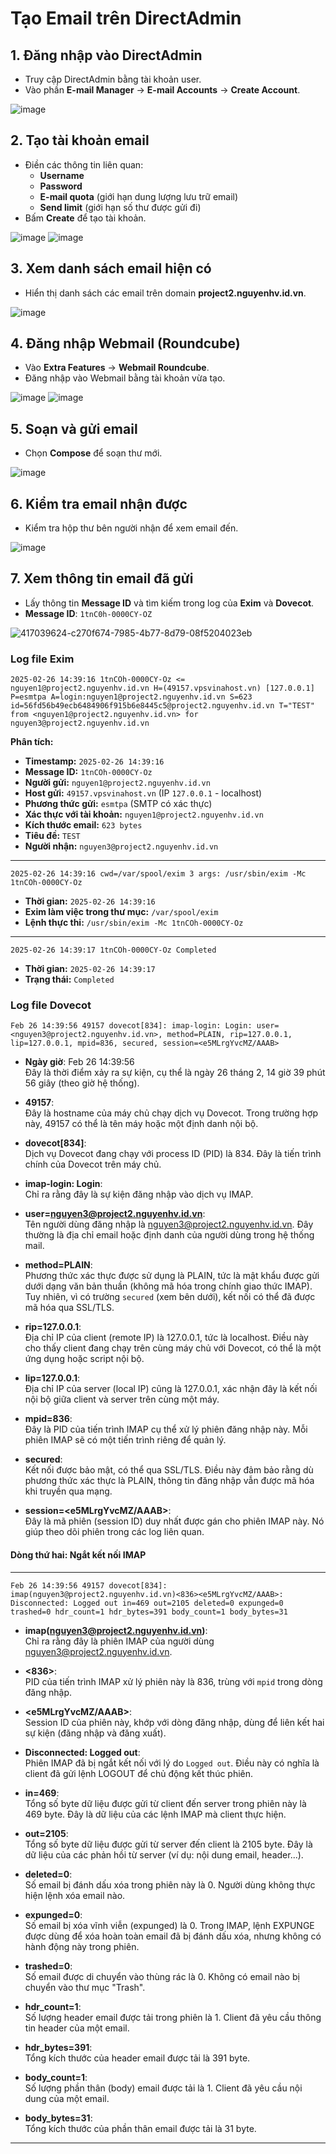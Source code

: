 # Tạo Email trên DirectAdmin

## 1. Đăng nhập vào DirectAdmin
- Truy cập DirectAdmin bằng tài khoản user.
- Vào phần **E-mail Manager** → **E-mail Accounts** → **Create Account**.

![image](https://github.com/user-attachments/assets/4986e570-0c05-48d5-9877-a94a2f0d9e02)

## 2. Tạo tài khoản email
- Điền các thông tin liên quan:
  - **Username**
  - **Password**
  - **E-mail quota** (giới hạn dung lượng lưu trữ email)
  - **Send limit** (giới hạn số thư được gửi đi)
- Bấm **Create** để tạo tài khoản.

![image](https://github.com/user-attachments/assets/b220ad20-cb7a-4604-a7f1-55de361edb2c)
![image](https://github.com/user-attachments/assets/a53d7032-ca54-49a6-976d-ebb679ea5ef8)

## 3. Xem danh sách email hiện có
- Hiển thị danh sách các email trên domain **project2.nguyenhv.id.vn**.

![image](https://github.com/user-attachments/assets/9e8d561f-ef90-4680-bac9-2b932fb1ef02)

## 4. Đăng nhập Webmail (Roundcube)
- Vào **Extra Features** → **Webmail Roundcube**.
- Đăng nhập vào Webmail bằng tài khoản vừa tạo.

![image](https://github.com/user-attachments/assets/ebe8a796-2cb7-4c69-a7f7-16bcb5e09e74)
![image](https://github.com/user-attachments/assets/6898cfc8-ccaa-4c96-95b6-3f2f72fa871d)

## 5. Soạn và gửi email
- Chọn **Compose** để soạn thư mới.

![image](https://github.com/user-attachments/assets/efff2577-a7e4-41ea-8451-ea54659f2cba)

## 6. Kiểm tra email nhận được
- Kiểm tra hộp thư bên người nhận để xem email đến.

![image](https://github.com/user-attachments/assets/0daee93e-47be-4cf3-8e7f-26bfc7c31cd6)

## 7. Xem thông tin email đã gửi
- Lấy thông tin **Message ID** và tìm kiếm trong log của **Exim** và **Dovecot**.
- **Message ID**: `1tnC0h-0000CY-OZ`

![417039624-c270f674-7985-4b77-8d79-08f5204023eb](https://github.com/user-attachments/assets/beba111b-adf3-4648-b619-8f68483605da)


### Log file Exim

```log
2025-02-26 14:39:16 1tnCOh-0000CY-Oz <= nguyen1@project2.nguyenhv.id.vn H=(49157.vpsvinahost.vn) [127.0.0.1] P=esmtpa A=login:nguyen1@project2.nguyenhv.id.vn S=623 id=56fd56b49ecb6484906f915b6e8445c5@project2.nguyenhv.id.vn T="TEST" from <nguyen1@project2.nguyenhv.id.vn> for nguyen3@project2.nguyenhv.id.vn
```

**Phân tích:**
- **Timestamp:** `2025-02-26 14:39:16`
- **Message ID:** `1tnCOh-0000CY-Oz`
- **Người gửi:** `nguyen1@project2.nguyenhv.id.vn`
- **Host gửi:** `49157.vpsvinahost.vn` (IP `127.0.0.1` - localhost)
- **Phương thức gửi:** `esmtpa` (SMTP có xác thực)
- **Xác thực với tài khoản:** `nguyen1@project2.nguyenhv.id.vn`
- **Kích thước email:** `623 bytes`
- **Tiêu đề:** `TEST`
- **Người nhận:** `nguyen3@project2.nguyenhv.id.vn`

---

```log
2025-02-26 14:39:16 cwd=/var/spool/exim 3 args: /usr/sbin/exim -Mc 1tnCOh-0000CY-Oz
```

- **Thời gian:** `2025-02-26 14:39:16`
- **Exim làm việc trong thư mục:** `/var/spool/exim`
- **Lệnh thực thi:** `/usr/sbin/exim -Mc 1tnCOh-0000CY-Oz`

---

```log
2025-02-26 14:39:17 1tnCOh-0000CY-Oz Completed
```

- **Thời gian:** `2025-02-26 14:39:17`
- **Trạng thái:** `Completed`

### Log file Dovecot

```log
Feb 26 14:39:56 49157 dovecot[834]: imap-login: Login: user=<nguyen3@project2.nguyenhv.id.vn>, method=PLAIN, rip=127.0.0.1, lip=127.0.0.1, mpid=836, secured, session=<e5MLrgYvcMZ/AAAB>
```


- **Ngày giờ**: Feb 26 14:39:56  
  Đây là thời điểm xảy ra sự kiện, cụ thể là ngày 26 tháng 2, 14 giờ 39 phút 56 giây (theo giờ hệ thống).

- **49157**:  
  Đây là hostname của máy chủ chạy dịch vụ Dovecot. Trong trường hợp này, 49157 có thể là tên máy hoặc một định danh nội bộ.

- **dovecot[834]**:  
  Dịch vụ Dovecot đang chạy với process ID (PID) là 834. Đây là tiến trình chính của Dovecot trên máy chủ.

- **imap-login: Login**:  
  Chỉ ra rằng đây là sự kiện đăng nhập vào dịch vụ IMAP.

- **user=<nguyen3@project2.nguyenhv.id.vn>**:  
  Tên người dùng đăng nhập là nguyen3@project2.nguyenhv.id.vn. Đây thường là địa chỉ email hoặc định danh của người dùng trong hệ thống mail.

- **method=PLAIN**:  
  Phương thức xác thực được sử dụng là PLAIN, tức là mật khẩu được gửi dưới dạng văn bản thuần (không mã hóa trong chính giao thức IMAP). Tuy nhiên, vì có trường `secured` (xem bên dưới), kết nối có thể đã được mã hóa qua SSL/TLS.

- **rip=127.0.0.1**:  
  Địa chỉ IP của client (remote IP) là 127.0.0.1, tức là localhost. Điều này cho thấy client đang chạy trên cùng máy chủ với Dovecot, có thể là một ứng dụng hoặc script nội bộ.

- **lip=127.0.0.1**:  
  Địa chỉ IP của server (local IP) cũng là 127.0.0.1, xác nhận đây là kết nối nội bộ giữa client và server trên cùng một máy.

- **mpid=836**:  
  Đây là PID của tiến trình IMAP cụ thể xử lý phiên đăng nhập này. Mỗi phiên IMAP sẽ có một tiến trình riêng để quản lý.

- **secured**:  
  Kết nối được bảo mật, có thể qua SSL/TLS. Điều này đảm bảo rằng dù phương thức xác thực là PLAIN, thông tin đăng nhập vẫn được mã hóa khi truyền qua mạng.

- **session=<e5MLrgYvcMZ/AAAB>**:  
  Đây là mã phiên (session ID) duy nhất được gán cho phiên IMAP này. Nó giúp theo dõi phiên trong các log liên quan.

#### Dòng thứ hai: Ngắt kết nối IMAP

---

```log
Feb 26 14:39:56 49157 dovecot[834]: imap(nguyen3@project2.nguyenhv.id.vn)<836><e5MLrgYvcMZ/AAAB>: Disconnected: Logged out in=469 out=2105 deleted=0 expunged=0 trashed=0 hdr_count=1 hdr_bytes=391 body_count=1 body_bytes=31
```


- **imap(nguyen3@project2.nguyenhv.id.vn)**:  
  Chỉ ra rằng đây là phiên IMAP của người dùng nguyen3@project2.nguyenhv.id.vn.

- **<836>**:  
  PID của tiến trình IMAP xử lý phiên này là 836, trùng với `mpid` trong dòng đăng nhập.

- **<e5MLrgYvcMZ/AAAB>**:  
  Session ID của phiên này, khớp với dòng đăng nhập, dùng để liên kết hai sự kiện (đăng nhập và đăng xuất).

- **Disconnected: Logged out**:  
  Phiên IMAP đã bị ngắt kết nối với lý do `Logged out`. Điều này có nghĩa là client đã gửi lệnh LOGOUT để chủ động kết thúc phiên.

- **in=469**:  
  Tổng số byte dữ liệu được gửi từ client đến server trong phiên này là 469 byte. Đây là dữ liệu của các lệnh IMAP mà client thực hiện.

- **out=2105**:  
  Tổng số byte dữ liệu được gửi từ server đến client là 2105 byte. Đây là dữ liệu của các phản hồi từ server (ví dụ: nội dung email, header...).

- **deleted=0**:  
  Số email bị đánh dấu xóa trong phiên này là 0. Người dùng không thực hiện lệnh xóa email nào.

- **expunged=0**:  
  Số email bị xóa vĩnh viễn (expunged) là 0. Trong IMAP, lệnh EXPUNGE được dùng để xóa hoàn toàn email đã bị đánh dấu xóa, nhưng không có hành động này trong phiên.

- **trashed=0**:  
  Số email được di chuyển vào thùng rác là 0. Không có email nào bị chuyển vào thư mục "Trash".

- **hdr_count=1**:  
  Số lượng header email được tải trong phiên là 1. Client đã yêu cầu thông tin header của một email.

- **hdr_bytes=391**:  
  Tổng kích thước của header email được tải là 391 byte.

- **body_count=1**:  
  Số lượng phần thân (body) email được tải là 1. Client đã yêu cầu nội dung của một email.

- **body_bytes=31**:  
  Tổng kích thước của phần thân email được tải là 31 byte.

---
